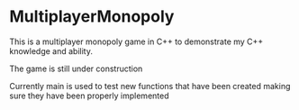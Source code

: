 # MultiplayerMonopoly
This is a multiplayer monopoly game in C++ to demonstrate my C++ knowledge and ability.

The game is still under construction

Currently main is used to test new functions that have been created making sure they have been properly implemented
